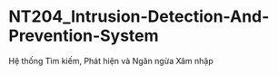 # NT204_Intrusion-Detection-And-Prevention-System
Hệ thống Tìm kiếm, Phát hiện và Ngăn ngừa Xâm nhập
